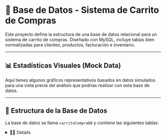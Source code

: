 # 🛒 Base de Datos - Sistema de Carrito de Compras

Este proyecto define la estructura de una base de datos relacional para un sistema de carrito de compras. Diseñado con MySQL, incluye tablas bien normalizadas para clientes, productos, facturación e inventario.

---

## 📊 Estadísticas Visuales (Mock Data)

Aquí tienes algunos gráficos representativos basados en datos simulados para una vista previa del análisis que podrías realizar con esta base de datos.

---

## 🧱 Estructura de la Base de Datos

La base de datos se llama `carritoCompraDB` y contiene las siguientes tablas:

<details>
<summary>🧍‍♂️ Details</summary>

```sql
CREATE TABLE cliente (
  id_cliente INT UNSIGNED NOT NULL AUTO_INCREMENT,
  nombre VARCHAR(100) NOT NULL,
  direccion VARCHAR(254) NOT NULL,
  telefono VARCHAR(9) NOT NULL,
  email VARCHAR(100) NOT NULL,
  estado TINYINT NOT NULL DEFAULT(1),
  PRIMARY KEY(id_cliente)
);
</details> <details> <summary>🗂️ Categoría</summary>

CREATE TABLE categoria (
  id_categoria INT UNSIGNED NOT NULL AUTO_INCREMENT,
  nombre VARCHAR(25) NOT NULL,
  estado TINYINT NOT NULL DEFAULT(1),
  PRIMARY KEY(id_categoria)
);
</details> <details> <summary>📦 Producto</summary>

CREATE TABLE producto (
  id_producto INT UNSIGNED NOT NULL AUTO_INCREMENT,
  sku VARCHAR(15) NOT NULL UNIQUE,
  nombre VARCHAR(100) NOT NULL,
  descripcion VARCHAR(200),
  id_categoria INT UNSIGNED NOT NULL,
  precio DECIMAL(8,2) NOT NULL CHECK (precio > 0),
  estado TINYINT NOT NULL DEFAULT(1),
  PRIMARY KEY(id_producto),
  FOREIGN KEY(id_categoria) REFERENCES categoria(id_categoria)
);
</details> <details> <summary>🏪 Inventario</summary>

CREATE TABLE inventario (
  id_inventario INT UNSIGNED NOT NULL AUTO_INCREMENT,
  id_producto INT UNSIGNED NOT NULL,
  cantidad INT UNSIGNED NOT NULL DEFAULT(1) CHECK(cantidad > 0),
  fecha_actualizacion DATETIME DEFAULT CURRENT_TIMESTAMP ON UPDATE CURRENT_TIMESTAMP,
  estado TINYINT NOT NULL DEFAULT(1),
  ubicacion VARCHAR(100) NOT NULL,
  PRIMARY KEY(id_inventario),
  FOREIGN KEY(id_producto) REFERENCES producto(id_producto)
);
</details> <details> <summary>🧾 Encabezado de Factura</summary>

CREATE TABLE encabezado_factura (
  id_encabezado_factura BIGINT UNSIGNED NOT NULL AUTO_INCREMENT,
  id_cliente INT UNSIGNED NOT NULL,
  fecha_emision DATETIME NOT NULL DEFAULT CURRENT_TIMESTAMP,
  nit VARCHAR(20) NOT NULL DEFAULT('CF'),
  subtotal DECIMAL(8,2) NOT NULL,
  impuestos DECIMAL(8,2) NOT NULL,
  total DECIMAL(8,2) NOT NULL,
  estado ENUM('PAGADA', 'ANULADA', 'PENDIENTE') DEFAULT('PENDIENTE'),
  PRIMARY KEY(id_encabezado_factura),
  FOREIGN KEY(id_cliente) REFERENCES cliente(id_cliente)
);
</details> <details> <summary>🧮 Detalle de Factura</summary>

CREATE TABLE detalle_factura (
  id_detalle_factura BIGINT UNSIGNED NOT NULL AUTO_INCREMENT,
  id_encabezado_factura BIGINT UNSIGNED NOT NULL,
  id_producto INT UNSIGNED NOT NULL,
  cantidad INT NOT NULL CHECK(cantidad > 0),
  precio DECIMAL(8,2) NOT NULL,
  descuento DECIMAL(8,2) DEFAULT(0.00),
  subtotal DECIMAL(8,2) NOT NULL,
  PRIMARY KEY(id_detalle_factura),
  FOREIGN KEY(id_encabezado_factura) REFERENCES encabezado_factura(id_encabezado_factura),
  FOREIGN KEY(id_producto) REFERENCES producto(id_producto)
);
</details>
📌 Índices
sql
Copiar
Editar
CREATE UNIQUE INDEX idx_cliente_email ON cliente(email);
🚀 Inicio Rápido

DROP DATABASE IF EXISTS carritoCompraDB;
CREATE DATABASE IF NOT EXISTS carritoCompraDB;
USE carritoCompraDB;
-- Ejecutar luego las sentencias de creación de tablas
🤝 Colaboración
¿Tienes ideas para mejorar la base de datos o su visualización? ¡Los PR son bienvenidos! ✨

🧠 Autor
Desarrollado como parte de un proyecto académico / práctico para modelado de datos relacionales enfocado en e-commerce.

¡Gracias por visitar y explorar! 🎉
